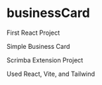 # businessCard

First React Project

Simple Business Card

Scrimba Extension Project

Used React, Vite, and Tailwind
